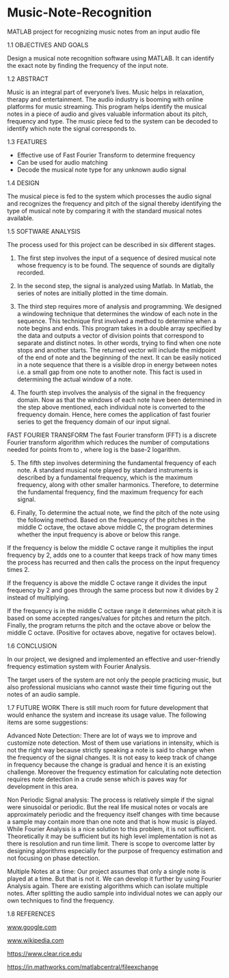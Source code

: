 # Music-Note-Recognition
MATLAB project for recognizing music notes from an input audio file


1.1	OBJECTIVES AND GOALS

Design a musical note recognition software using MATLAB.
It can identify the exact note by finding the frequency of the input note.



1.2 	ABSTRACT

Music is an integral part of everyone’s lives. Music helps in relaxation, therapy and entertainment. The audio industry is booming with online platforms for music streaming. This program helps identify the musical notes in a piece of audio and gives valuable information about its pitch, frequency and type. The music piece fed to the system can be decoded to identify which note the signal corresponds to.


1.3 FEATURES

-  Effective use of Fast Fourier Transform to determine   frequency
-  Can be used for audio matching
-  Decode the musical note type for any unknown audio signal


1.4 DESIGN

The musical piece is fed to the system which processes the audio signal and recognizes the frequency and pitch of the signal thereby identifying the type of musical note by comparing it with the standard musical notes available.



1.5 	SOFTWARE ANALYSIS

The process used for this project can be described in six different stages. 
1) The first step involves the input of a sequence of desired musical note whose frequency is to be found. The sequence of sounds are digitally recorded. 

2) In the second step, the signal is analyzed using Matlab. In Matlab, the series of notes are initially plotted in the time domain.

3) The third step requires more of analysis and programming. We designed a windowing technique that determines the window of each note in the sequence.  This technique first involved a method to determine when a note begins and ends.
This program takes in a double array specified by the data and outputs a vector of division points that correspond to separate and distinct notes. In other words, trying to find when one note stops and another starts. The returned vector will include the midpoint of the end of note and the beginning of the next. It can be easily noticed in a note sequence that there is a visible drop in energy between notes i.e. a small gap from one note to another note. This fact is used in determining the actual window of a note.

4) The fourth step involves the analysis of the signal in the frequency domain.  Now as that the windows of each note have been determined in the step above mentioned, each individual note is converted to the frequency domain. Hence, here comes the application of fast fourier series to get the frequency domain of our input signal.


FAST FOURIER TRANSFORM
The fast Fourier transform (FFT) is a discrete Fourier transform algorithm which reduces the number of computations needed for  points from  to , where log is the base-2 logarithm.


5) The fifth step involves determining the fundamental frequency of each note.  A standard musical note played by standard instruments is described by a fundamental frequency, which is the maximum frequency, along with other smaller harmonics.  Therefore, to determine the fundamental frequency, find the maximum frequency for each signal.

6) Finally, To determine the actual note, we find the pitch of the note using the following method. Based on the frequency of the pitches in the middle C octave, the octave above middle C, the program determines whether the input frequency is above or below this range. 

If the frequency is below the middle C octave range it multiplies the input frequency by 2, adds one to a counter that keeps track of how many times the process has recurred and then calls the process on the input frequency times 2.

If the frequency is above the middle C octave range it divides the input frequency by 2 and goes through the same process but now it divides by 2 instead of multiplying. 

If the frequency is in the middle C octave range it determines what pitch it is based on some accepted ranges/values for pitches and return the pitch. Finally, the program returns the pitch and the octave above or below the middle C octave.  (Positive for octaves above, negative for octaves below).



1.6    CONCLUSION

In our project, we designed and implemented an effective and user-friendly frequency estimation system with Fourier Analysis. 

The target users of the system are not only the people practicing music, but also professional musicians who cannot waste their time figuring out the notes of an audio sample.




1.7    FUTURE WORK
There is still much room for future development that would enhance the system and increase its usage value. The following items are some suggestions:

Advanced Note Detection: 
There are lot of ways we to improve and customize note detection. Most of them use variations in intensity, which is not the right way because strictly speaking a note is said to change when the frequency of the signal changes. It is not easy to keep track of change in frequency because the change is gradual and hence it is an existing challenge. Moreover the frequency estimation for calculating note detection requires note detection in a crude sense which is paves way for development in this area.

Non Periodic Signal analysis: 
The process is relatively simple if the signal were sinusoidal or periodic. But the real life musical notes or vocals are approximately periodic and the frequency itself changes with time because a sample may contain more than one note and that is how music is played. While Fourier Analysis is a nice solution to this problem, it is not sufficient. Theoretically it may be sufficient but its high level implementation is not as there is resolution and run time limit. There is scope to overcome latter by designing algorithms especially for the purpose of frequency estimation and not focusing on phase detection.

Multiple Notes at a time: 
Our project assumes that only a single note is played at a time. But that is not it. We can develop it further by using Fourier Analysis again. There are existing algorithms which can isolate multiple notes. After splitting the audio sample into individual notes we can apply our own techniques to find the frequency.



1.8   REFERENCES


www.google.com

www.wikipedia.com 

https://www.clear.rice.edu

https://in.mathworks.com/matlabcentral/fileexchange







